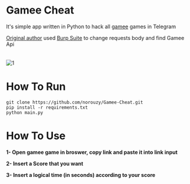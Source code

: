 # Gamee Cheat
It's simple app written in Python to hack all [gamee](https://prizes.gamee.com/) games in Telegram

[Original author](https://github.com/norouzy) used [Burp Suite](https://portswigger.net/burp/communitydownload) to change requests body and find Gamee Api
<br><br><br>
![1](https://user-images.githubusercontent.com/77892796/180670744-d978f062-7bbb-4245-864d-42610d71ef46.png)


# How To Run


```
git clone https://github.com/norouzy/Gamee-Cheat.git
pip install -r requirements.txt
python main.py
```

# How To Use

 <b>1- Open gamee game in broswer, copy link and paste it into link input
 
 2- Insert a Score that you want
 
 3- Insert a logical time (in seconds) according to your score</b>
